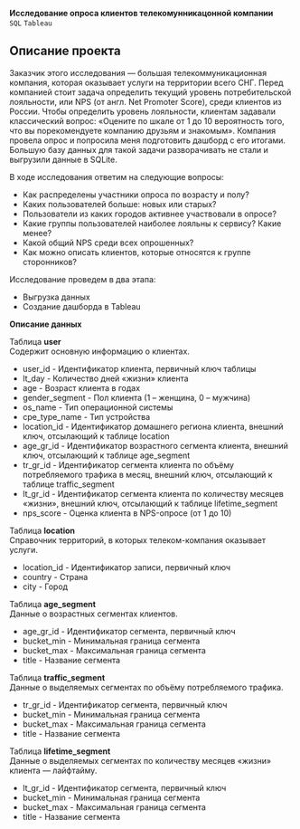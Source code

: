 **Исследование опроса клиентов телекомунникацонной компании**    
`SQL` `Tableau`   

## Описание проекта   

Заказчик этого исследования — большая телекоммуникационная компания, которая оказывает услуги на территории всего СНГ. Перед компанией стоит задача определить текущий уровень потребительской лояльности, или NPS (от англ. Net Promoter Score), среди клиентов из России. Чтобы определить уровень лояльности, клиентам задавали классический вопрос: «Оцените по шкале от 1 до 10 вероятность того, что вы порекомендуете компанию друзьям и знакомым». Компания провела опрос и попросила меня подготовить дашборд с его итогами. Большую базу данных для такой задачи разворачивать не стали и выгрузили данные в SQLite.

В ходе исследования ответим на следующие вопросы:

- Как распределены участники опроса по возрасту и полу?    
- Каких пользователей больше: новых или старых?    
- Пользователи из каких городов активнее участвовали в опросе?    
- Какие группы пользователей наиболее лояльны к сервису? Какие менее?    
- Какой общий NPS среди всех опрошенных?    
- Как можно описать клиентов, которые относятся к группе cторонников?    


Исследование проведем в два этапа:

- Выгрузка данных    
- Создание дашборда в Tableau    


**Описание данных**

Таблица **user**    
Содержит основную информацию о клиентах.
- user_id -	Идентификатор клиента, первичный ключ таблицы
- lt_day -	Количество дней «жизни» клиента
- age -	Возраст клиента в годах
- gender_segment -	Пол клиента (1 – женщина, 0 – мужчина)
- os_name -	Тип операционной системы
- cpe_type_name -	Тип устройства
- location_id -	Идентификатор домашнего региона клиента, внешний ключ, отсылающий к таблице location
- age_gr_id -	Идентификатор возрастного сегмента клиента, внешний ключ, отсылающий к таблице age_segment
- tr_gr_id -	Идентификатор сегмента клиента по объёму потребляемого трафика в месяц, внешний ключ, отсылающий к таблице traffic_segment
- lt_gr_id -	Идентификатор сегмента клиента по количеству месяцев «жизни», внешний ключ, отсылающий к таблице lifetime_segment
- nps_score -	Оценка клиента в NPS-опросе (от 1 до 10)


Таблица **location**    
Справочник территорий, в которых телеком-компания оказывает услуги.
- location_id -	Идентификатор записи, первичный ключ
- country -	Страна
- city -	Город


Таблица **age_segment**    
Данные о возрастных сегментах клиентов.
- age_gr_id -	Идентификатор сегмента, первичный ключ
- bucket_min -	Минимальная граница сегмента
- bucket_max -	Максимальная граница сегмента
- title -	Название сегмента


Таблица **traffic_segment**    
Данные о выделяемых сегментах по объёму потребляемого трафика.
- tr_gr_id -	Идентификатор сегмента, первичный ключ
- bucket_min -	Минимальная граница сегмента
- bucket_max -	Максимальная граница сегмента
- title -	Название сегмента


Таблица **lifetime_segment**    
Данные о выделяемых сегментах по количеству месяцев «жизни» клиента — лайфтайму.
- lt_gr_id -	Идентификатор сегмента, первичный ключ
- bucket_min -	Минимальная граница сегмента
- bucket_max -	Максимальная граница сегмента
- title -	Название сегмента

